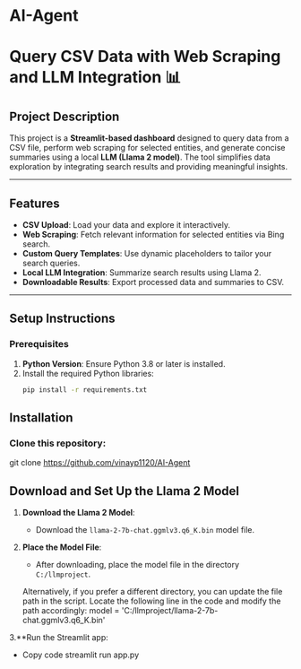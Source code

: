 # AI-Agent
# Query CSV Data with Web Scraping and LLM Integration 📊

## Project Description
This project is a **Streamlit-based dashboard** designed to query data from a CSV file, perform web scraping for selected entities, and generate concise summaries using a local **LLM (Llama 2 model)**. The tool simplifies data exploration by integrating search results and providing meaningful insights.

---

## Features
- **CSV Upload**: Load your data and explore it interactively.
- **Web Scraping**: Fetch relevant information for selected entities via Bing search.
- **Custom Query Templates**: Use dynamic placeholders to tailor your search queries.
- **Local LLM Integration**: Summarize search results using Llama 2.
- **Downloadable Results**: Export processed data and summaries to CSV.

---

## Setup Instructions

### Prerequisites
1. **Python Version**: Ensure Python 3.8 or later is installed.
2. Install the required Python libraries:
   ```bash
   pip install -r requirements.txt
## Installation

### Clone this repository:

git clone https://github.com/vinayp1120/AI-Agent


## Download and Set Up the Llama 2 Model

1. **Download the Llama 2 Model**:
   - Download the `llama-2-7b-chat.ggmlv3.q6_K.bin` model file.

2. **Place the Model File**:
   - After downloading, place the model file in the directory `C:/llmproject`.
   
   Alternatively, if you prefer a different directory, you can update the file path in the script. 
   Locate the following line in the code and modify the path accordingly:
   model = 'C:/llmproject/llama-2-7b-chat.ggmlv3.q6_K.bin'

3.**Run the Streamlit app:
-  Copy code
  streamlit run app.py






